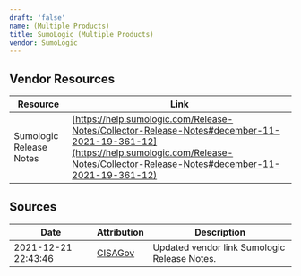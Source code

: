 ```yaml
---
draft: 'false'
name: (Multiple Products)
title: SumoLogic (Multiple Products)
vendor: SumoLogic
---
```


## Vendor Resources
| Resource | Link |
| --- | --- |
| Sumologic Release Notes | [https://help.sumologic.com/Release-Notes/Collector-Release-Notes#december-11-2021-19-361-12](https://help.sumologic.com/Release-Notes/Collector-Release-Notes#december-11-2021-19-361-12) |



## Sources
| Date | Attribution | Description |
| --- | --- | --- |
| 2021-12-21 22:43:46 | [CISAGov](https://raw.githubusercontent.com/cisagov/log4j-affected-db/develop/README.md) | Updated vendor link Sumologic Release Notes.  |
